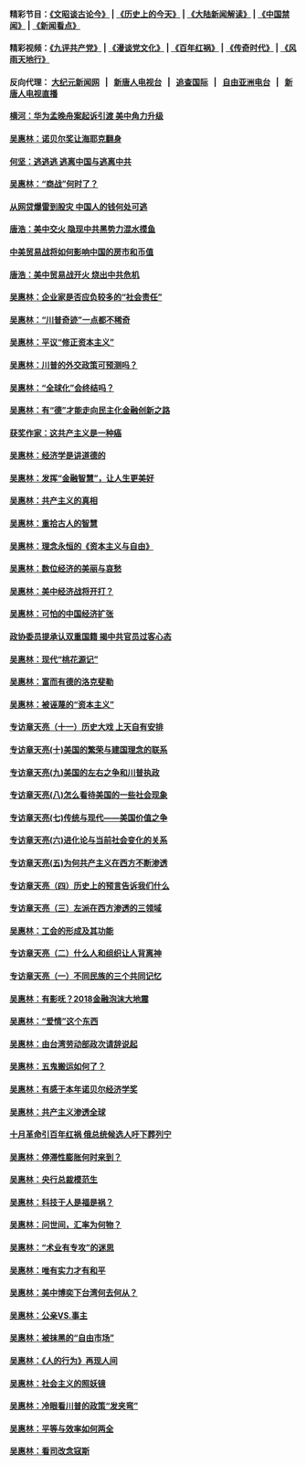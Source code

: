 #### 精彩节目：[《文昭谈古论今》](http://155.138.205.71/wenzhao) | [《历史上的今天》](http://155.138.205.71/today-in-history) | [《大陆新闻解读》](http://155.138.205.71/ntdtv-comedy) | [《中国禁闻》](http://155.138.205.71/ntdtv-news) | [《新闻看点》](http://155.138.205.71/news-insight) 

 #### 精彩视频：[《九评共产党》](http://155.138.205.71:10000/videos/jiuping) | [《漫谈党文化》](http://155.138.205.71:10000/videos/mtdwh) | [《百年红祸》](http://155.138.205.71:10000/videos/bnhh) | [《传奇时代》](http://155.138.205.71:10000/videos/legend) | [《风雨天地行》](http://155.138.205.71:10000/videos/fytdx) 

 #### 反向代理： [大纪元新闻网](http://155.138.205.71:10080/) &nbsp;&nbsp;|&nbsp;&nbsp; [新唐人电视台](http://155.138.205.71:8000/) &nbsp;&nbsp;|&nbsp;&nbsp; [追查国际](http://155.138.205.71:10010/) &nbsp;&nbsp;|&nbsp;&nbsp; [自由亚洲电台](http://155.138.205.71:9800/) &nbsp;&nbsp;|&nbsp;&nbsp; [新唐人电视直播](http://155.138.205.71/) 

#### [横河：华为孟晚舟案起诉引渡 美中角力升级](../pages/nsc423/n11027230.md?t=02210637) 

#### [吴惠林：诺贝尔奖让海耶克翻身](../pages/nsc423/n10890049.md?t=02210637) 

#### [何坚：逃逃逃 逃离中国与逃离中共](../pages/nsc423/n10592891.md?t=02210637) 

#### [吴惠林：“商战”何时了？](../pages/nsc423/n10573558.md?t=02210637) 

#### [从网贷爆雷到股灾 中国人的钱何处可逃](../pages/nsc423/n10572800.md?t=02210637) 

#### [唐浩：美中交火 隐现中共黑势力混水摸鱼](../pages/nsc423/n10544040.md?t=02210637) 

#### [中美贸易战将如何影响中国的房市和币值](../pages/nsc423/n10543697.md?t=02210637) 

#### [唐浩：美中贸易战开火 烧出中共危机](../pages/nsc423/n10540126.md?t=02210637) 

#### [吴惠林：企业家是否应负较多的“社会责任”](../pages/nsc423/n10535022.md?t=02210637) 

#### [吴惠林：“川普奇迹”一点都不稀奇](../pages/nsc423/n10512808.md?t=02210637) 

#### [吴惠林：平议“修正资本主义”](../pages/nsc423/n10495724.md?t=02210637) 

#### [吴惠林：川普的外交政策可预测吗？](../pages/nsc423/n10462387.md?t=02210637) 

#### [吴惠林：“全球化”会终结吗？](../pages/nsc423/n10452838.md?t=02210637) 

#### [吴惠林：有“德”才能走向民主化金融创新之路](../pages/nsc423/n10432292.md?t=02210637) 

#### [获奖作家：这共产主义是一种癌](../pages/nsc423/n10431541.md?t=02210637) 

#### [吴惠林：经济学是讲道德的](../pages/nsc423/n10398014.md?t=02210637) 

#### [吴惠林：发挥“金融智慧”，让人生更美好](../pages/nsc423/n10375019.md?t=02210637) 

#### [吴惠林：共产主义的真相](../pages/nsc423/n10351394.md?t=02210637) 

#### [吴惠林：重拾古人的智慧](../pages/nsc423/n10337691.md?t=02210637) 

#### [吴惠林：理念永恒的《资本主义与自由》](../pages/nsc423/n10316274.md?t=02210637) 

#### [吴惠林：数位经济的美丽与哀愁](../pages/nsc423/n10292946.md?t=02210637) 

#### [吴惠林：美中经济战将开打？](../pages/nsc423/n10258825.md?t=02210637) 

#### [吴惠林：可怕的中国经济扩张](../pages/nsc423/n10219147.md?t=02210637) 

#### [政协委员提承认双重国籍 揭中共官员过客心态](../pages/nsc423/n10208809.md?t=02210637) 

#### [吴惠林：现代“桃花源记”](../pages/nsc423/n10185234.md?t=02210637) 

#### [吴惠林：富而有德的洛克斐勒](../pages/nsc423/n10142264.md?t=02210637) 

#### [吴惠林：被诬蔑的“资本主义”](../pages/nsc423/n10124816.md?t=02210637) 

#### [专访章天亮（十一）历史大戏 上天自有安排](../pages/nsc423/n10094905.md?t=02210637) 

#### [专访章天亮(十)美国的繁荣与建国理念的联系](../pages/nsc423/n10094899.md?t=02210637) 

#### [专访章天亮(九)美国的左右之争和川普执政](../pages/nsc423/n10094889.md?t=02210637) 

#### [专访章天亮(八)怎么看待美国的一些社会现象](../pages/nsc423/n10094857.md?t=02210637) 

#### [专访章天亮(七)传统与现代——美国价值之争](../pages/nsc423/n10093140.md?t=02210637) 

#### [专访章天亮(六)进化论与当前社会变化的关系](../pages/nsc423/n10092036.md?t=02210637) 

#### [专访章天亮(五)为何共产主义在西方不断渗透](../pages/nsc423/n10083620.md?t=02210637) 

#### [专访章天亮（四）历史上的预言告诉我们什么](../pages/nsc423/n10083606.md?t=02210637) 

#### [专访章天亮（三）左派在西方渗透的三领域](../pages/nsc423/n10081115.md?t=02210637) 

#### [吴惠林：工会的形成及其功能](../pages/nsc423/n10080633.md?t=02210637) 

#### [专访章天亮（二）什么人和组织让人背离神](../pages/nsc423/n10076637.md?t=02210637) 

#### [专访章天亮（一）不同民族的三个共同记忆](../pages/nsc423/n10074188.md?t=02210637) 

#### [吴惠林：有影呒？2018金融泡沫大地震](../pages/nsc423/n10040534.md?t=02210637) 

#### [吴惠林：“爱情”这个东西](../pages/nsc423/n10019423.md?t=02210637) 

#### [吴惠林：由台湾劳动部政次请辞说起](../pages/nsc423/n9979679.md?t=02210637) 

#### [吴惠林：五鬼搬运如何了？](../pages/nsc423/n9925338.md?t=02210637) 

#### [吴惠林：有感于本年诺贝尔经济学奖](../pages/nsc423/n9871883.md?t=02210637) 

#### [吴惠林：共产主义渗透全球](../pages/nsc423/n9812748.md?t=02210637) 

#### [十月革命引百年红祸 俄总统候选人吁下葬列宁](../pages/nsc423/n9810182.md?t=02210637) 

#### [吴惠林：停滞性膨胀何时来到？](../pages/nsc423/n9764136.md?t=02210637) 

#### [吴惠林：央行总裁模范生](../pages/nsc423/n9728134.md?t=02210637) 

#### [吴惠林：科技于人是福是祸？](../pages/nsc423/n9672982.md?t=02210637) 

#### [吴惠林：问世间，汇率为何物？](../pages/nsc423/n9621788.md?t=02210637) 

#### [吴惠林：“术业有专攻”的迷思](../pages/nsc423/n9580363.md?t=02210637) 

#### [吴惠林：唯有实力才有和平](../pages/nsc423/n9529599.md?t=02210637) 

#### [吴惠林：美中博奕下台湾何去何从？](../pages/nsc423/n9483598.md?t=02210637) 

#### [吴惠林：公亲VS.事主](../pages/nsc423/n9425637.md?t=02210637) 

#### [吴惠林：被抹黑的“自由市场”](../pages/nsc423/n9351545.md?t=02210637) 

#### [吴惠林：《人的行为》再现人间](../pages/nsc423/n9296339.md?t=02210637) 

#### [吴惠林：社会主义的照妖镜](../pages/nsc423/n9243460.md?t=02210637) 

#### [吴惠林：冷眼看川普的政策“发夹弯”](../pages/nsc423/n9120684.md?t=02210637) 

#### [吴惠林：平等与效率如何两全](../pages/nsc423/n9075430.md?t=02210637) 

#### [吴惠林：看司改念寇斯](../pages/nsc423/n9024915.md?t=02210637) 


